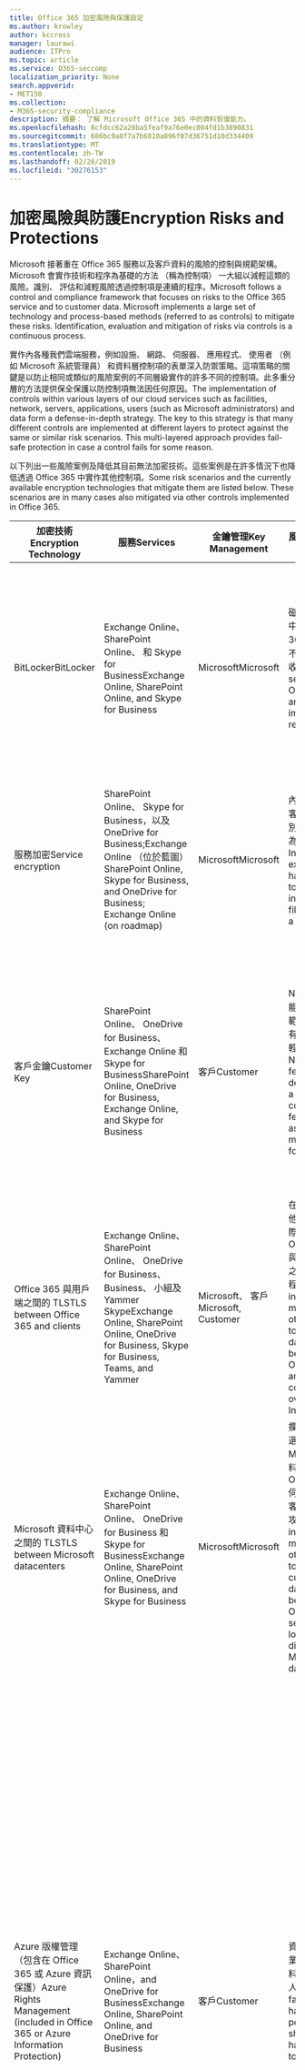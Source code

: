 ```yaml
---
title: Office 365 加密風險與保護設定
ms.author: krowley
author: kccross
manager: laurawi
audience: ITPro
ms.topic: article
ms.service: O365-seccomp
localization_priority: None
search.appverid:
- MET150
ms.collection:
- M365-security-compliance
description: 摘要： 了解 Microsoft Office 365 中的資料恢復能力。
ms.openlocfilehash: 8cfdcc62a28ba5feaf9a76e0ec004fd1b3890831
ms.sourcegitcommit: 686bc9a8f7a7b6810a096f07d36751d10d334409
ms.translationtype: MT
ms.contentlocale: zh-TW
ms.lasthandoff: 02/26/2019
ms.locfileid: "30276153"
---
```

# <a name="encryption-risks-and-protections"></a><span data-ttu-id="451ee-103">加密風險與防護</span><span class="sxs-lookup"><span data-stu-id="451ee-103">Encryption Risks and Protections</span></span>

<span data-ttu-id="451ee-p101">Microsoft 接著重在 Office 365 服務以及客戶資料的風險的控制與規範架構。Microsoft 會實作技術和程序為基礎的方法 （稱為控制項） 一大組以減輕這類的風險。識別、 評估和減輕風險透過控制項是連續的程序。</span><span class="sxs-lookup"><span data-stu-id="451ee-p101">Microsoft follows a control and compliance framework that focuses on risks to the Office 365 service and to customer data. Microsoft implements a large set of technology and process-based methods (referred to as controls) to mitigate these risks. Identification, evaluation and mitigation of risks via controls is a continuous process.</span></span> 

<span data-ttu-id="451ee-p102">實作內各種我們雲端服務，例如設施、 網路、 伺服器、 應用程式、 使用者 （例如 Microsoft 系統管理員） 和資料層控制項的表單深入防禦策略。這項策略的關鍵是以防止相同或類似的風險案例的不同層級實作的許多不同的控制項。此多重分層的方法提供保全保護以防控制項無法因任何原因。</span><span class="sxs-lookup"><span data-stu-id="451ee-p102">The implementation of controls within various layers of our cloud services such as facilities, network, servers, applications, users (such as Microsoft administrators) and data form a defense-in-depth strategy. The key to this strategy is that many different controls are implemented at different layers to protect against the same or similar risk scenarios. This multi-layered approach provides fail-safe protection in case a control fails for some reason.</span></span>

<span data-ttu-id="451ee-p103">以下列出一些風險案例及降低其目前無法加密技術。這些案例是在許多情況下也降低透過 Office 365 中實作其他控制項。</span><span class="sxs-lookup"><span data-stu-id="451ee-p103">Some risk scenarios and the currently available encryption technologies that mitigate them are listed below. These scenarios are in many cases also mitigated via other controls implemented in Office 365.</span></span>

| <span data-ttu-id="451ee-112">加密技術</span><span class="sxs-lookup"><span data-stu-id="451ee-112">Encryption Technology</span></span> | <span data-ttu-id="451ee-113">服務</span><span class="sxs-lookup"><span data-stu-id="451ee-113">Services</span></span> | <span data-ttu-id="451ee-114">金鑰管理</span><span class="sxs-lookup"><span data-stu-id="451ee-114">Key Management</span></span> | <span data-ttu-id="451ee-115">風險案例</span><span class="sxs-lookup"><span data-stu-id="451ee-115">Risk Scenario</span></span> | <span data-ttu-id="451ee-116">值</span><span class="sxs-lookup"><span data-stu-id="451ee-116">Value</span></span> |
|----------------------------------------------------------------------------------|--------------------------------------------------------------------------------------------------|---------------------|------------------------------------------------------------------------------------------------------------------------------------------|---------------------------------------------------------------------------------------------------------------------------------------------------------------------------------------------------------------------------------------------------------------------------------------------------------------------------------------------------------------------------------------------------------------------------------|
| <span data-ttu-id="451ee-117">BitLocker</span><span class="sxs-lookup"><span data-stu-id="451ee-117">BitLocker</span></span> | <span data-ttu-id="451ee-118">Exchange Online、 SharePoint Online、 和 Skype for Business</span><span class="sxs-lookup"><span data-stu-id="451ee-118">Exchange Online, SharePoint Online, and Skype for Business</span></span> | <span data-ttu-id="451ee-119">Microsoft</span><span class="sxs-lookup"><span data-stu-id="451ee-119">Microsoft</span></span> | <span data-ttu-id="451ee-120">磁碟或伺服器中的 Office 365 竊取或不正確地回收。</span><span class="sxs-lookup"><span data-stu-id="451ee-120">Disks or servers in Office 365 are stolen or improperly recycled.</span></span> | <span data-ttu-id="451ee-121">BitLocker 提供以防止因為竊或不正確地回收硬體 （伺服器/磁碟） 的資料遺失的保全方法。</span><span class="sxs-lookup"><span data-stu-id="451ee-121">BitLocker provides a fail-safe approach to protect against loss of data due to stolen or improperly recycled hardware (server/disk).</span></span> |
| <span data-ttu-id="451ee-122">服務加密</span><span class="sxs-lookup"><span data-stu-id="451ee-122">Service encryption</span></span> | <span data-ttu-id="451ee-123">SharePoint Online、 Skype for Business，以及 OneDrive for Business;Exchange Online （位於藍圖）</span><span class="sxs-lookup"><span data-stu-id="451ee-123">SharePoint Online, Skype for Business, and OneDrive for Business; Exchange Online (on roadmap)</span></span> | <span data-ttu-id="451ee-124">Microsoft</span><span class="sxs-lookup"><span data-stu-id="451ee-124">Microsoft</span></span> | <span data-ttu-id="451ee-125">內部或外部駭客嘗試存取個別檔案/資料為 blob。</span><span class="sxs-lookup"><span data-stu-id="451ee-125">Internal or external hacker tries to access individual files/data as a blob.</span></span> | <span data-ttu-id="451ee-p104">將加密的資料無法解密沒有存取權。協助減輕駭客存取資料的風險。</span><span class="sxs-lookup"><span data-stu-id="451ee-p104">The encrypted data cannot be decrypted without access to keys. Helps to mitigate risk of a hacker accessing data.</span></span> |
| <span data-ttu-id="451ee-128">客戶金鑰</span><span class="sxs-lookup"><span data-stu-id="451ee-128">Customer Key</span></span> | <span data-ttu-id="451ee-129">SharePoint Online、 OneDrive for Business、 Exchange Online 和 Skype for Business</span><span class="sxs-lookup"><span data-stu-id="451ee-129">SharePoint Online, OneDrive for Business, Exchange Online, and Skype for Business</span></span> | <span data-ttu-id="451ee-130">客戶</span><span class="sxs-lookup"><span data-stu-id="451ee-130">Customer</span></span> | <span data-ttu-id="451ee-131">N/A （這項功能的設計為規範功能 ； 沒有任何風險減輕方式）。</span><span class="sxs-lookup"><span data-stu-id="451ee-131">N/A (This feature is designed as a compliance feature; not as a mitigation for any risk.)</span></span> | <span data-ttu-id="451ee-132">可協助客戶符合內部法規和規範義務並維持與 Office 365 服務和撤銷 Microsoft 的資料的存取權的能力</span><span class="sxs-lookup"><span data-stu-id="451ee-132">Helps customers meet internal regulation and compliance obligations, and the ability to leave the Office 365 service and revoke Microsoft’s access to data</span></span> |
| <span data-ttu-id="451ee-133">Office 365 與用戶端之間的 TLS</span><span class="sxs-lookup"><span data-stu-id="451ee-133">TLS between Office 365 and clients</span></span> | <span data-ttu-id="451ee-134">Exchange Online、 SharePoint Online、 OneDrive for Business、 Business、 小組及 Yammer Skype</span><span class="sxs-lookup"><span data-stu-id="451ee-134">Exchange Online, SharePoint Online, OneDrive for Business, Skype for Business, Teams, and Yammer</span></span> | <span data-ttu-id="451ee-135">Microsoft、 客戶</span><span class="sxs-lookup"><span data-stu-id="451ee-135">Microsoft, Customer</span></span> | <span data-ttu-id="451ee-136">在中間人或其他攻擊點選網際網路上的 Office 365 與用戶端電腦之間的資料流程。</span><span class="sxs-lookup"><span data-stu-id="451ee-136">Man-in-the-middle or other attack to tap the data flow between Office 365 and client computers over Internet.</span></span> | <span data-ttu-id="451ee-137">這項實作提供值給 Microsoft 和客戶並為其流向為 Office 365 與用戶端之間可確保資料完整性。</span><span class="sxs-lookup"><span data-stu-id="451ee-137">This implementation provides value to both Microsoft and customers and assures data integrity as it flows between Office 365 and the client.</span></span> |
| <span data-ttu-id="451ee-138">Microsoft 資料中心之間的 TLS</span><span class="sxs-lookup"><span data-stu-id="451ee-138">TLS between Microsoft datacenters</span></span> | <span data-ttu-id="451ee-139">Exchange Online、 SharePoint Online、 OneDrive for Business 和 Skype for Business</span><span class="sxs-lookup"><span data-stu-id="451ee-139">Exchange Online, SharePoint Online, OneDrive for Business, and Skype for Business</span></span> | <span data-ttu-id="451ee-140">Microsoft</span><span class="sxs-lookup"><span data-stu-id="451ee-140">Microsoft</span></span> | <span data-ttu-id="451ee-141">攔截或其他點選位於不同的 Microsoft 資料中心的 Office 365 伺服器之間的客戶資料流的攻擊。</span><span class="sxs-lookup"><span data-stu-id="451ee-141">Man-in-the-middle or other attack to tap the customer data flow between Office 365 servers located in different Microsoft datacenters.</span></span> | <span data-ttu-id="451ee-142">這項實作是另一種方法來保護資料針對 Microsoft 資料中心間的攻擊。</span><span class="sxs-lookup"><span data-stu-id="451ee-142">This implementation is another method to protect data against attacks between Microsoft datacenters.</span></span> |
| <span data-ttu-id="451ee-143">Azure 版權管理 （包含在 Office 365 或 Azure 資訊保護）</span><span class="sxs-lookup"><span data-stu-id="451ee-143">Azure Rights Management (included in Office 365 or Azure Information Protection)</span></span> | <span data-ttu-id="451ee-144">Exchange Online、 SharePoint Online，and OneDrive for Business</span><span class="sxs-lookup"><span data-stu-id="451ee-144">Exchange Online, SharePoint Online, and OneDrive for Business</span></span> | <span data-ttu-id="451ee-145">客戶</span><span class="sxs-lookup"><span data-stu-id="451ee-145">Customer</span></span> | <span data-ttu-id="451ee-146">資料可分為作業的不應有資料的存取權的人員。</span><span class="sxs-lookup"><span data-stu-id="451ee-146">Data falls into the hands of a person who should not have access to the data.</span></span> | <span data-ttu-id="451ee-p105">Azure 的資訊保護使用 Azure RMS 以提供值給客戶使用的加密、 identity 及授權的原則說明安全的檔案和電子郵件跨多個裝置。Azure RMS 提供值給其中所有電子郵件來自 Office 365 中符合特定準則 （亦即給特定地址的所有電子郵件） 可以自動加密之前所要取得傳送到另一個收件者的客戶。</span><span class="sxs-lookup"><span data-stu-id="451ee-p105">Azure Information Protection uses Azure RMS which provides value to customers by using encryption, identity, and authorization policies to help secure files and email across multiple devices. Azure RMS provides value to customers where all emails originating from Office 365 that match certain criteria (i.e., all emails to a certain address) can be automatically encrypted before they get sent to another recipient.</span></span> |
| <span data-ttu-id="451ee-149">S/MIME</span><span class="sxs-lookup"><span data-stu-id="451ee-149">S/MIME</span></span> | <span data-ttu-id="451ee-150">Exchange Online</span><span class="sxs-lookup"><span data-stu-id="451ee-150">Exchange Online</span></span> | <span data-ttu-id="451ee-151">客戶</span><span class="sxs-lookup"><span data-stu-id="451ee-151">Customer</span></span> | <span data-ttu-id="451ee-152">電子郵件可分為作業的未預定的收件者的人員。</span><span class="sxs-lookup"><span data-stu-id="451ee-152">Email falls into the hands of a person who is not the intended recipient.</span></span> | <span data-ttu-id="451ee-153">S/MIME 以確保使用 S/MIME 加密的電子郵件僅解密直接收件者的電子郵件，客戶提供值。</span><span class="sxs-lookup"><span data-stu-id="451ee-153">S/MIME provides value to customers by assuring that email encrypted with S/MIME can only be decrypted by the direct recipient of the email.</span></span> |
| <span data-ttu-id="451ee-154">Office 365 郵件加密</span><span class="sxs-lookup"><span data-stu-id="451ee-154">Office 365 Message Encryption</span></span> | <span data-ttu-id="451ee-155">Exchange Online、 SharePoint Online</span><span class="sxs-lookup"><span data-stu-id="451ee-155">Exchange Online, SharePoint Online</span></span> | <span data-ttu-id="451ee-156">客戶</span><span class="sxs-lookup"><span data-stu-id="451ee-156">Customer</span></span> | <span data-ttu-id="451ee-157">電子郵件，包括受保護的附件都屬於作業的人內或外部 Office 365 不是預定的收件者的電子郵件。</span><span class="sxs-lookup"><span data-stu-id="451ee-157">Email, including protected attachments, falls in hands of a person either within or outside Office 365 who is not the intended recipient of the email.</span></span> | <span data-ttu-id="451ee-158">OME 提供值給客戶其中所有電子郵件來自 Office 365 中符合特定準則 （亦即給特定地址的所有電子郵件） 會自動加密之前所要取得傳送至另一個內部或外部收件者。</span><span class="sxs-lookup"><span data-stu-id="451ee-158">OME provides value to customers where all emails originating from Office 365 that match certain criteria (i.e., all emails to a certain address) are automatically encrypted before they get sent to another internal or an external recipient.</span></span> |
| <span data-ttu-id="451ee-159">與協力廠商組織的 SMTP TLS</span><span class="sxs-lookup"><span data-stu-id="451ee-159">SMTP TLS with partner organization</span></span> | <span data-ttu-id="451ee-160">Exchange Online</span><span class="sxs-lookup"><span data-stu-id="451ee-160">Exchange Online</span></span> | <span data-ttu-id="451ee-161">客戶</span><span class="sxs-lookup"><span data-stu-id="451ee-161">Customer</span></span> | <span data-ttu-id="451ee-162">電子郵件是透過從 Office 365 租用戶至另一個合作夥伴組織的傳送過程中的中間人或其他攻擊的攔截。</span><span class="sxs-lookup"><span data-stu-id="451ee-162">Email is intercepted via a man-in-the-middle or other attack while in transit from an Office 365 tenant to another partner organization.</span></span> | <span data-ttu-id="451ee-163">此案例會提供值給客戶如此他們可以傳送/接收其 Office 365 租用戶和加密的 SMTP 通道內的其合作夥伴電子郵件組織之間的所有電子郵件。</span><span class="sxs-lookup"><span data-stu-id="451ee-163">This scenario provides value to the customer such that they can send/receive all emails between their Office 365 tenant and their partner’s email organization inside an encrypted SMTP channel.</span></span> |

## <a name="encryption-technologies-available-in-office-365-multi-tenant-environments"></a><span data-ttu-id="451ee-164">Office 365 的多重租賃環境中可用的加密技術</span><span class="sxs-lookup"><span data-stu-id="451ee-164">Encryption technologies available in Office 365 multi-tenant environments</span></span>

| <span data-ttu-id="451ee-165">加密技術</span><span class="sxs-lookup"><span data-stu-id="451ee-165">Encryption Technology</span></span> | <span data-ttu-id="451ee-166">由實作</span><span class="sxs-lookup"><span data-stu-id="451ee-166">Implemented by</span></span> | <span data-ttu-id="451ee-167">金鑰交換演算法和強度</span><span class="sxs-lookup"><span data-stu-id="451ee-167">Key Exchange Algorithm and Strength</span></span> | <span data-ttu-id="451ee-168">金鑰管理 \*</span><span class="sxs-lookup"><span data-stu-id="451ee-168">Key Management\*</span></span> | <span data-ttu-id="451ee-169">FIPS 140-2 驗證</span><span class="sxs-lookup"><span data-stu-id="451ee-169">FIPS 140-2 Validated</span></span> |
|----------------------------------------------------------------------------------|-------------------------|------------------------------------------------------------------------------------------------------------------------------------------------------------------------------------|--------------------------------------------------------------------------------------------------------------------------------------------------------------------------------------------------------------------------------------------------------------------------------------------------------------------------------------------------------------------------------------------------------------------------------------------------------------------------------------------------------------------------------------------------------------------------------------------------------------------------------------------------------------------------------------------------------------------------------------------------------------------------------------------------------------------------------------------------------------------------------------------------------------|-----------------------------------------------------------------------|
| <span data-ttu-id="451ee-170">BitLocker</span><span class="sxs-lookup"><span data-stu-id="451ee-170">BitLocker</span></span> | <span data-ttu-id="451ee-171">Exchange Online</span><span class="sxs-lookup"><span data-stu-id="451ee-171">Exchange Online</span></span> | <span data-ttu-id="451ee-172">AES 128 位元 +</span><span class="sxs-lookup"><span data-stu-id="451ee-172">AES 128-bit+</span></span> | <span data-ttu-id="451ee-p106">AES 外部索引鍵儲存在密碼安全和 Exchange 伺服器的登錄中。秘密安全是需要高層級的權限提高及核准存取的安全存放庫。Access 可以要求並核准只能透過使用呼叫 Lockbox 內部工具。AES 外部索引鍵是也儲存在信任的平台模組中的伺服器。48 位數數字密碼會儲存在 Active Directory，並且受到 Lockbox。</span><span class="sxs-lookup"><span data-stu-id="451ee-p106">AES external key is stored in a Secret Safe and in the registry of the Exchange server. The Secret Safe is a secured repository that requires high-level elevation and approvals to access. Access can be requested and approved only by using an internal tool called Lockbox. The AES external key is also stored in the Trusted Platform Module in the server. A 48-digit numerical password is stored in Active Directory and protected by Lockbox.</span></span> | <span data-ttu-id="451ee-178">是，使用之伺服器 AES 256 位元 \* \*</span><span class="sxs-lookup"><span data-stu-id="451ee-178">Yes, for servers that use AES 256-bit\*\*</span></span> |
|  | <span data-ttu-id="451ee-179">SharePoint Online</span><span class="sxs-lookup"><span data-stu-id="451ee-179">SharePoint Online</span></span> | <span data-ttu-id="451ee-180">AES 256 位元</span><span class="sxs-lookup"><span data-stu-id="451ee-180">AES 256-bit</span></span> | <span data-ttu-id="451ee-p107">AES 外部索引鍵儲存在密碼安全。秘密安全是需要高層級的權限提高及核准存取的安全存放庫。Access 可以要求並核准只能透過使用呼叫 Lockbox 內部工具。AES 外部索引鍵是也儲存在信任的平台模組中的伺服器。48 位數數字密碼會儲存在 Active Directory，並且受到 Lockbox。</span><span class="sxs-lookup"><span data-stu-id="451ee-p107">AES external key is stored in a Secret Safe. The Secret Safe is a secured repository that requires high-level elevation and approvals to access. Access can be requested and approved only by using an internal tool called Lockbox. The AES external key is also stored in the Trusted Platform Module in the server. A 48-digit numerical password is stored in Active Directory and protected by Lockbox.</span></span> | <span data-ttu-id="451ee-186">是</span><span class="sxs-lookup"><span data-stu-id="451ee-186">Yes</span></span> |
|  | <span data-ttu-id="451ee-187">商務用 Skype</span><span class="sxs-lookup"><span data-stu-id="451ee-187">Skype for Business</span></span> | <span data-ttu-id="451ee-188">AES 256 位元</span><span class="sxs-lookup"><span data-stu-id="451ee-188">AES 256-bit</span></span> | <span data-ttu-id="451ee-p108">AES 外部索引鍵儲存在密碼安全。秘密安全是需要高層級的權限提高及核准存取的安全存放庫。Access 可以要求並核准只能透過使用呼叫 Lockbox 內部工具。AES 外部索引鍵是也儲存在信任的平台模組中的伺服器。48 位數數字密碼會儲存在 Active Directory，並且受到 Lockbox。</span><span class="sxs-lookup"><span data-stu-id="451ee-p108">AES external key is stored in a Secret Safe. The Secret Safe is a secured repository that requires high-level elevation and approvals to access. Access can be requested and approved only by using an internal tool called Lockbox. The AES external key is also stored in the Trusted Platform Module in the server. A 48-digit numerical password is stored in Active Directory and protected by Lockbox.</span></span> | <span data-ttu-id="451ee-194">是</span><span class="sxs-lookup"><span data-stu-id="451ee-194">Yes</span></span> |
| <span data-ttu-id="451ee-195">服務加密</span><span class="sxs-lookup"><span data-stu-id="451ee-195">Service Encryption</span></span> | <span data-ttu-id="451ee-196">SharePoint Online</span><span class="sxs-lookup"><span data-stu-id="451ee-196">SharePoint Online</span></span> | <span data-ttu-id="451ee-197">AES 256 位元</span><span class="sxs-lookup"><span data-stu-id="451ee-197">AES 256-bit</span></span> | <span data-ttu-id="451ee-p109">用來加密 blob 的機碼儲存在 SharePoint Online 內容資料庫。SharePoint Online 內容資料庫會受到資料庫的存取控制及靜態加密。使用 TDE Azure SQL 資料庫中執行加密。在 SharePoint Online、 不在租用戶層級的服務層級都是這些機密資料。（有時稱為主索引鍵） 這些機密資料儲存在稱為 「 機碼儲存在個別安全儲存機制。TDE 提供在作用中的資料庫和資料庫備份和交易記錄檔的其餘部分的安全性。當客戶提供選擇性的機碼時，客戶機碼儲存在 Azure 機碼存放庫，並服務使用按鍵來加密租用戶金鑰，這用來加密網站金鑰，然後用來加密檔案層級索引鍵。基本上時客戶提供金鑰, 已導入新的金鑰階層。</span><span class="sxs-lookup"><span data-stu-id="451ee-p109">The keys used to encrypt the blobs are stored in the SharePoint Online Content Database. The SharePoint Online Content Databases is protected by database access controls and encryption at rest. Encryption is performed using TDE in Azure SQL Database. These secrets are at the service level for SharePoint Online, not at the tenant level. These secrets (sometimes referred to as the master keys) are stored in a separate secure repository called the Key Store. TDE provides security at rest for both the active database and the database backups and transaction logs. When customers provide the optional key, the customer key is stored in Azure Key Vault, and the service uses the key to encrypt a tenant key, which is used to encrypt a site key, which is then used to encrypt the file level keys. Essentially, a new key hierarchy is introduced when the customer provides a key.</span></span> | <span data-ttu-id="451ee-206">是</span><span class="sxs-lookup"><span data-stu-id="451ee-206">Yes</span></span> |
|  | <span data-ttu-id="451ee-207">商務用 Skype</span><span class="sxs-lookup"><span data-stu-id="451ee-207">Skype for Business</span></span> | <span data-ttu-id="451ee-208">AES 256 位元</span><span class="sxs-lookup"><span data-stu-id="451ee-208">AES 256-bit</span></span> | <span data-ttu-id="451ee-p110">使用不同的隨機產生的 256 位元金鑰加密資料的每一個小細節。加密金鑰已儲存在相對應的中繼資料 XML 檔的也要加密以每個會議的主要金鑰。一次每次會議也會隨機產生主要金鑰。</span><span class="sxs-lookup"><span data-stu-id="451ee-p110">Each piece of data is encrypted using a different randomly generated 256-bit key. The encryption key is stored in a corresponding metadata XML file which is also encrypted by a per-conference master key. The master key is also randomly generated once per conference.</span></span> | <span data-ttu-id="451ee-212">是</span><span class="sxs-lookup"><span data-stu-id="451ee-212">Yes</span></span> |
|  | <span data-ttu-id="451ee-213">Exchange Online</span><span class="sxs-lookup"><span data-stu-id="451ee-213">Exchange Online</span></span> | <span data-ttu-id="451ee-214">AES 256 位元</span><span class="sxs-lookup"><span data-stu-id="451ee-214">AES 256-bit</span></span> | <span data-ttu-id="451ee-215">使用資料加密原則使用控制由 Microsoft （位於藍圖） 或客戶 （當客戶機碼是） 的加密金鑰加密每個信箱。</span><span class="sxs-lookup"><span data-stu-id="451ee-215">Each mailbox is encrypted using a data encryption policy that uses encryption keys controlled by Microsoft (on roadmap) or by the customer (when Customer Key is used).</span></span> | <span data-ttu-id="451ee-216">是</span><span class="sxs-lookup"><span data-stu-id="451ee-216">Yes</span></span> |
| <span data-ttu-id="451ee-217">Office 365 與用戶端/協力廠商之間的 TLS</span><span class="sxs-lookup"><span data-stu-id="451ee-217">TLS between Office 365 and clients/partners</span></span> | <span data-ttu-id="451ee-218">Exchange Online</span><span class="sxs-lookup"><span data-stu-id="451ee-218">Exchange Online</span></span> | [<span data-ttu-id="451ee-219">支援多個編碼器套件的隨機 TLS</span><span class="sxs-lookup"><span data-stu-id="451ee-219">Opportunistic TLS supporting multiple cipher suites</span></span>](https://technet.microsoft.com/en-us/library/mt163898.aspx) | <span data-ttu-id="451ee-220">Exchange Online (outlook.office.com) 的 TLS 憑證是由巴爾的摩 CyberTrust 根發出 2048年位元 SHA256RSA 憑證。</span><span class="sxs-lookup"><span data-stu-id="451ee-220">The TLS certificate for Exchange Online (outlook.office.com) is a 2048-bit SHA256RSA certificate issued by Baltimore CyberTrust Root.</span></span> <br> <br> <span data-ttu-id="451ee-221">Exchange Online 的 TLS 根憑證是由巴爾的摩 CyberTrust 根發出 2048年位元 SHA1RSA 憑證。</span><span class="sxs-lookup"><span data-stu-id="451ee-221">The TLS root certificate for Exchange Online is a 2048-bit SHA1RSA certificate issued by Baltimore CyberTrust Root.</span></span> | <span data-ttu-id="451ee-222">[是]、 具有 256 位元加密強度的 TLS 1.2 時</span><span class="sxs-lookup"><span data-stu-id="451ee-222">Yes, when TLS 1.2 with 256-bit cipher strength is used</span></span> |
|  | <span data-ttu-id="451ee-223">SharePoint Online</span><span class="sxs-lookup"><span data-stu-id="451ee-223">SharePoint Online</span></span> | <span data-ttu-id="451ee-224">使用 AES 256 TLS 1.2 版</span><span class="sxs-lookup"><span data-stu-id="451ee-224">TLS 1.2 with AES 256</span></span> <br> <br> <span data-ttu-id="451ee-225">[商務用 OneDrive 和 SharePoint Online 中的資料加密](https://technet.microsoft.com/en-us/library/dn905447.aspx) (英文)</span><span class="sxs-lookup"><span data-stu-id="451ee-225">[Data Encryption in OneDrive for Business and SharePoint Online](https://technet.microsoft.com/en-us/library/dn905447.aspx)</span></span> | <span data-ttu-id="451ee-226">SharePoint Online 的 TLS 憑證 (\*。 sharepoint.com) 是由巴爾的摩 CyberTrust 根發出 2048年位元 SHA256RSA 憑證。</span><span class="sxs-lookup"><span data-stu-id="451ee-226">The TLS certificate for SharePoint Online (\*.sharepoint.com) is a 2048-bit SHA256RSA certificate issued by Baltimore CyberTrust Root.</span></span> <br> <br> <span data-ttu-id="451ee-227">SharePoint Online 的 TLS 根憑證是由巴爾的摩 CyberTrust 根發出 2048年位元 SHA1RSA 憑證。</span><span class="sxs-lookup"><span data-stu-id="451ee-227">The TLS root certificate for SharePoint Online is a 2048-bit SHA1RSA certificate issued by Baltimore CyberTrust Root.</span></span> | <span data-ttu-id="451ee-228">是</span><span class="sxs-lookup"><span data-stu-id="451ee-228">Yes</span></span> |
|  | <span data-ttu-id="451ee-229">商務用 Skype</span><span class="sxs-lookup"><span data-stu-id="451ee-229">Skype for Business</span></span> | [<span data-ttu-id="451ee-230">TLS 進行 SIP 通訊和 PSOM 資料共用工作階段</span><span class="sxs-lookup"><span data-stu-id="451ee-230">TLS for SIP communications and PSOM data sharing sessions</span></span>](https://support.office.com/article/Set-up-your-network-for-Skype-for-Business-Online-d21f89b0-3afc-432e-b735-036b2432fdbf) | <span data-ttu-id="451ee-231">Skype for Business 的 TLS 憑證 (\*。 建立與 lync.com) 是由巴爾的摩 CyberTrust 根發出 2048年位元 SHA256RSA 憑證。</span><span class="sxs-lookup"><span data-stu-id="451ee-231">The TLS certificate for Skype for Business (\*.lync.com) is a 2048-bit SHA256RSA certificate issued by Baltimore CyberTrust Root.</span></span> <br> <br> <span data-ttu-id="451ee-232">Skype for Business 的 TLS 根憑證是由巴爾的摩 CyberTrust 根發出 2048年位元 SHA256RSA 憑證。</span><span class="sxs-lookup"><span data-stu-id="451ee-232">The TLS root certificate for Skype for Business is a 2048-bit SHA256RSA certificate issued by Baltimore CyberTrust Root.</span></span> | <span data-ttu-id="451ee-233">是</span><span class="sxs-lookup"><span data-stu-id="451ee-233">Yes</span></span> |
|  | <span data-ttu-id="451ee-234">Microsoft Teams</span><span class="sxs-lookup"><span data-stu-id="451ee-234">Microsoft Teams</span></span> | <span data-ttu-id="451ee-235">使用 AES 256 TLS 1.2 版</span><span class="sxs-lookup"><span data-stu-id="451ee-235">TLS 1.2 with AES 256</span></span> <br> <br> [<span data-ttu-id="451ee-236">常見問題集相關的 Microsoft 小組 – 系統說明</span><span class="sxs-lookup"><span data-stu-id="451ee-236">Frequently asked questions about Microsoft Teams – Admin Help</span></span>](https://docs.microsoft.com/MicrosoftTeams/teams-overview) | <span data-ttu-id="451ee-237">（teams.microsoft.com、 edge.skype.com） 的 Microsoft 小組的 TLS 憑證是由巴爾的摩 CyberTrust 根發出 2048年位元 SHA256RSA 憑證。</span><span class="sxs-lookup"><span data-stu-id="451ee-237">The TLS certificate for Microsoft Teams (teams.microsoft.com, edge.skype.com) is a 2048-bit SHA256RSA certificate issued by Baltimore CyberTrust Root.</span></span> <br> <br> <span data-ttu-id="451ee-238">Microsoft 小組的 TLS 根憑證是由巴爾的摩 CyberTrust 根發出 2048年位元 SHA256RSA 憑證。</span><span class="sxs-lookup"><span data-stu-id="451ee-238">The TLS root certificate for Microsoft Teams is a 2048-bit SHA256RSA certificate issued by Baltimore CyberTrust Root.</span></span> | <span data-ttu-id="451ee-239">是</span><span class="sxs-lookup"><span data-stu-id="451ee-239">Yes</span></span> |
| <span data-ttu-id="451ee-240">Microsoft 資料中心之間的 TLS</span><span class="sxs-lookup"><span data-stu-id="451ee-240">TLS between Microsoft datacenters</span></span> | <span data-ttu-id="451ee-241">所有的 Office 365 服務</span><span class="sxs-lookup"><span data-stu-id="451ee-241">All Office 365 services</span></span> | <span data-ttu-id="451ee-242">使用 AES 256 TLS 1.2 版</span><span class="sxs-lookup"><span data-stu-id="451ee-242">TLS 1.2 with AES 256</span></span> <br> <br> <span data-ttu-id="451ee-243">安全即時傳輸通訊協定 (SRTP)</span><span class="sxs-lookup"><span data-stu-id="451ee-243">Secure Real-time Transport Protocol (SRTP)</span></span> | <span data-ttu-id="451ee-244">Microsoft 會使用內部受管理及部署的憑證授權單位的 Microsoft 資料中心間的伺服器對伺服器通訊。</span><span class="sxs-lookup"><span data-stu-id="451ee-244">Microsoft uses an internally managed and deployed certification authority for server-to-server communications between Microsoft datacenters.</span></span> | <span data-ttu-id="451ee-245">是</span><span class="sxs-lookup"><span data-stu-id="451ee-245">Yes</span></span> |
| <span data-ttu-id="451ee-246">Azure 版權管理 （包含在 Office 365 或 Azure 資訊保護）</span><span class="sxs-lookup"><span data-stu-id="451ee-246">Azure Rights Management (included in Office 365 or Azure Information Protection)</span></span> | <span data-ttu-id="451ee-247">Exchange Online</span><span class="sxs-lookup"><span data-stu-id="451ee-247">Exchange Online</span></span> | <span data-ttu-id="451ee-p111">支援[密碼編譯模式 2](https://docs.microsoft.com/previous-versions/windows/it-pro/windows-server-2008-R2-and-2008/hh867439(v=ws.10))、 更新及增強 RMS 密碼編譯實作。它支援 RSA 2048 簽章和加密，並且 SHA-1 256 中簽章的雜湊。</span><span class="sxs-lookup"><span data-stu-id="451ee-p111">Supports [Cryptographic Mode 2](https://docs.microsoft.com/previous-versions/windows/it-pro/windows-server-2008-R2-and-2008/hh867439(v=ws.10)), an updated and enhanced RMS cryptographic implementation. It supports RSA 2048 for signature and encryption, and SHA-256 for hash in the signature.</span></span> | <span data-ttu-id="451ee-250">[受管理的 microsoft](https://docs.microsoft.com/azure/information-protection/plan-implement-tenant-key)。</span><span class="sxs-lookup"><span data-stu-id="451ee-250">[Managed by Microsoft](https://docs.microsoft.com/azure/information-protection/plan-implement-tenant-key).</span></span> | <span data-ttu-id="451ee-251">是</span><span class="sxs-lookup"><span data-stu-id="451ee-251">Yes</span></span> |
|  | <span data-ttu-id="451ee-252">SharePoint Online</span><span class="sxs-lookup"><span data-stu-id="451ee-252">SharePoint Online</span></span> | <span data-ttu-id="451ee-p112">支援[密碼編譯模式 2](https://docs.microsoft.com/previous-versions/windows/it-pro/windows-server-2008-R2-and-2008/hh867439(v=ws.10))、 更新及增強 RMS 密碼編譯實作。它支援 RSA 2048 的簽章和加密，以及 SHA-1 256 個簽章。</span><span class="sxs-lookup"><span data-stu-id="451ee-p112">Supports [Cryptographic Mode 2](https://docs.microsoft.com/previous-versions/windows/it-pro/windows-server-2008-R2-and-2008/hh867439(v=ws.10)), an updated and enhanced RMS cryptographic implementation. It supports RSA 2048 for signature and encryption, and SHA-256 for signature.</span></span> | <span data-ttu-id="451ee-255">[受管理的 microsoft](https://docs.microsoft.com/azure/information-protection/plan-implement-tenant-key)，這是預設的設定 ；或</span><span class="sxs-lookup"><span data-stu-id="451ee-255">[Managed by Microsoft](https://docs.microsoft.com/azure/information-protection/plan-implement-tenant-key), which is the default setting; or</span></span> <br> <br> <span data-ttu-id="451ee-p113">這是 Microsoft managed 金鑰另一種替代客戶管理。具有受 IT 管理 Azure 訂閱的組織可以使用 BYOK 並記錄在沒有額外收費及其使用方式。如需詳細資訊，請參閱 ＜[將您自己的金鑰的實作](https://docs.microsoft.com/azure/information-protection/plan-implement-tenant-key)。在此組態中，Thales Hsm 來保護您的機碼。如需詳細資訊，請參閱[Thales Hsm 和 Azure RMS](http://www.thales-esecurity.com/msrms/cloud)。</span><span class="sxs-lookup"><span data-stu-id="451ee-p113">Customer-managed, which is an alternative to Microsoft-managed keys. Organization that have an IT-managed Azure subscription can use BYOK and log its usage at no extra charge. For more information, see [Implementing bring your own key](https://docs.microsoft.com/azure/information-protection/plan-implement-tenant-key). In this configuration, Thales HSMs are used to protect your keys. For more information, see [Thales HSMs and Azure RMS](http://www.thales-esecurity.com/msrms/cloud).</span></span> | <span data-ttu-id="451ee-261">是</span><span class="sxs-lookup"><span data-stu-id="451ee-261">Yes</span></span> |
| <span data-ttu-id="451ee-262">S/MIME</span><span class="sxs-lookup"><span data-stu-id="451ee-262">S/MIME</span></span> | <span data-ttu-id="451ee-263">Exchange Online</span><span class="sxs-lookup"><span data-stu-id="451ee-263">Exchange Online</span></span> | <span data-ttu-id="451ee-264">密碼編譯訊息語法標準 1.5 (PKCS #7)</span><span class="sxs-lookup"><span data-stu-id="451ee-264">Cryptographic Message Syntax Standard 1.5 (PKCS #7)</span></span> | <span data-ttu-id="451ee-p114">客戶管理公開金鑰基礎結構部署而定。金鑰管理由客戶、 執行和 Microsoft 永遠不會有權存取私密金鑰用於簽署及解密。</span><span class="sxs-lookup"><span data-stu-id="451ee-p114">Depends on the customer-managed public key infrastructure deployed. Key management is performed by the customer, and Microsoft never has access to the private keys used for signing and decryption.</span></span> | <span data-ttu-id="451ee-267">是，設定來加密 3DES 或 AES256 的外寄郵件時</span><span class="sxs-lookup"><span data-stu-id="451ee-267">Yes, when configured to encrypt outgoing messages with 3DES or AES256</span></span> |
| <span data-ttu-id="451ee-268">Office 365 郵件加密</span><span class="sxs-lookup"><span data-stu-id="451ee-268">Office 365 Message Encryption</span></span> | <span data-ttu-id="451ee-269">Exchange Online</span><span class="sxs-lookup"><span data-stu-id="451ee-269">Exchange Online</span></span> | <span data-ttu-id="451ee-270">Azure RMS ([密碼編譯模式 2](https://technet.microsoft.com/en-us/library/dn569290.aspx) -簽章和加密的 RSA 2048 和 SHA-1 256 個簽章) 相同</span><span class="sxs-lookup"><span data-stu-id="451ee-270">Same as Azure RMS ([Cryptographic Mode 2](https://technet.microsoft.com/en-us/library/dn569290.aspx) - RSA 2048 for signature and encryption, and SHA-256 for signature)</span></span> | <span data-ttu-id="451ee-p115">使用 Azure 資訊保護做為其加密基礎結構。使用的加密方法取決於您用來取得用來加密和解密的郵件的 RMS 金鑰。</span><span class="sxs-lookup"><span data-stu-id="451ee-p115">Uses Azure Information Protection as its encryption infrastructure. The encryption method used depends on where you obtain the RMS keys used to encrypt and decrypt messages.</span></span> | <span data-ttu-id="451ee-273">是</span><span class="sxs-lookup"><span data-stu-id="451ee-273">Yes</span></span> |
| <span data-ttu-id="451ee-274">與協力廠商組織的 SMTP TLS</span><span class="sxs-lookup"><span data-stu-id="451ee-274">SMTP TLS with partner organization</span></span> | <span data-ttu-id="451ee-275">Exchange Online</span><span class="sxs-lookup"><span data-stu-id="451ee-275">Exchange Online</span></span> | <span data-ttu-id="451ee-276">使用 AES 256 TLS 1.2 版</span><span class="sxs-lookup"><span data-stu-id="451ee-276">TLS 1.2 with AES 256</span></span> | <span data-ttu-id="451ee-277">Exchange Online (outlook.office.com) 的 TLS 憑證是由巴爾的摩 CyberTrust 根發出 2048年位元 SHA256RSA 憑證。</span><span class="sxs-lookup"><span data-stu-id="451ee-277">The TLS certificate for Exchange Online (outlook.office.com) is a 2048-bit SHA256RSA certificate issued by Baltimore CyberTrust Root.</span></span> <br> <br> <span data-ttu-id="451ee-278">Exchange Online 的 TLS 根憑證是由巴爾的摩 CyberTrust 根發出 2048年位元 SHA1RSA 憑證。</span><span class="sxs-lookup"><span data-stu-id="451ee-278">The TLS root certificate for Exchange Online is a 2048-bit SHA1RSA certificate issued by Baltimore CyberTrust Root.</span></span> | <span data-ttu-id="451ee-279">[是]、 具有 256 位元加密強度的 TLS 1.2 時</span><span class="sxs-lookup"><span data-stu-id="451ee-279">Yes, when TLS 1.2 with 256-bit cipher strength is used</span></span> |

<span data-ttu-id="451ee-280">\**此表格中所參照的 TLS 憑證是為 US 資料中心;非 US 資料中心也會使用 2048年位元 SHA256RSA 憑證。*</span><span class="sxs-lookup"><span data-stu-id="451ee-280">\**TLS certificates referenced in this table are for US datacenters; non-US datacenters also use 2048-bit SHA256RSA certificates.*</span></span>

<span data-ttu-id="451ee-281">\*\**Exchange Online 的多租用戶環境中大部分的伺服器已部署與 BitLocker AES 256 位元加密。使用 AES 128 位元的伺服器已被淘汰。*</span><span class="sxs-lookup"><span data-stu-id="451ee-281">\*\**Most servers in the Exchange Online multi-tenant environment have been deployed with AES 256-bit encryption for BitLocker. Servers using AES 128-bit are being phased out.*</span></span>

## <a name="encryption-technologies-available-in-government-cloud-community-environments"></a><span data-ttu-id="451ee-282">政府社群雲端的環境中可用的加密技術</span><span class="sxs-lookup"><span data-stu-id="451ee-282">Encryption technologies available in Government cloud community environments</span></span>

| <span data-ttu-id="451ee-283">加密技術</span><span class="sxs-lookup"><span data-stu-id="451ee-283">Encryption Technology</span></span> | <span data-ttu-id="451ee-284">由實作</span><span class="sxs-lookup"><span data-stu-id="451ee-284">Implemented by</span></span> | <span data-ttu-id="451ee-285">金鑰交換演算法和強度</span><span class="sxs-lookup"><span data-stu-id="451ee-285">Key Exchange Algorithm and Strength</span></span> | <span data-ttu-id="451ee-286">金鑰管理 \*</span><span class="sxs-lookup"><span data-stu-id="451ee-286">Key Management\*</span></span> | <span data-ttu-id="451ee-287">FIPS 140-2 驗證</span><span class="sxs-lookup"><span data-stu-id="451ee-287">FIPS 140-2 Validated</span></span> |
|---------------------------------------------|--------------------------------------------------------|------------------------------------------------------------------------------------------------------------------------------------------------------------------------------------|--------------------------------------------------------------------------------------------------------------------------------------------------------------------------------------------------------------------------------------------------------------------------------------------------------------------------------------------------------------------------------------------------------------------------------------------------------------------------------------------------------------------------------------------------------------------------------------------------------------------------------------------------------------------------------------------------------------------------------------------------------------------------------------------------------------------------------------------------------------------------------------------------------------|-------------------------------------------------------------------------|
| <span data-ttu-id="451ee-288">BitLocker</span><span class="sxs-lookup"><span data-stu-id="451ee-288">BitLocker</span></span> | <span data-ttu-id="451ee-289">Exchange Online</span><span class="sxs-lookup"><span data-stu-id="451ee-289">Exchange Online</span></span> | <span data-ttu-id="451ee-290">AES 256 位元</span><span class="sxs-lookup"><span data-stu-id="451ee-290">AES 256-bit</span></span> | <span data-ttu-id="451ee-p116">AES 外部索引鍵儲存在密碼安全和 Exchange 伺服器的登錄中。秘密安全是需要高層級的權限提高及核准存取的安全存放庫。Access 可以要求並核准只能透過使用呼叫 Lockbox 內部工具。AES 外部索引鍵是也儲存在信任的平台模組中的伺服器。48 位數數字密碼會儲存在 Active Directory，並且受到 Lockbox。</span><span class="sxs-lookup"><span data-stu-id="451ee-p116">AES external key is stored in a Secret Safe and in the registry of the Exchange server. The Secret Safe is a secured repository that requires high-level elevation and approvals to access. Access can be requested and approved only by using an internal tool called Lockbox. The AES external key is also stored in the Trusted Platform Module in the server. A 48-digit numerical password is stored in Active Directory and protected by Lockbox.</span></span> | <span data-ttu-id="451ee-296">是</span><span class="sxs-lookup"><span data-stu-id="451ee-296">Yes</span></span> |
|  | <span data-ttu-id="451ee-297">SharePoint Online</span><span class="sxs-lookup"><span data-stu-id="451ee-297">SharePoint Online</span></span> | <span data-ttu-id="451ee-298">AES 256 位元</span><span class="sxs-lookup"><span data-stu-id="451ee-298">AES 256-bit</span></span> | <span data-ttu-id="451ee-p117">AES 外部索引鍵儲存在密碼安全。秘密安全是需要高層級的權限提高及核准存取的安全存放庫。Access 可以要求並核准只能透過使用呼叫 Lockbox 內部工具。AES 外部索引鍵是也儲存在信任的平台模組中的伺服器。48 位數數字密碼會儲存在 Active Directory，並且受到 Lockbox。</span><span class="sxs-lookup"><span data-stu-id="451ee-p117">AES external key is stored in a Secret Safe. The Secret Safe is a secured repository that requires high-level elevation and approvals to access. Access can be requested and approved only by using an internal tool called Lockbox. The AES external key is also stored in the Trusted Platform Module in the server. A 48-digit numerical password is stored in Active Directory and protected by Lockbox.</span></span> | <span data-ttu-id="451ee-304">是</span><span class="sxs-lookup"><span data-stu-id="451ee-304">Yes</span></span> |
|  | <span data-ttu-id="451ee-305">商務用 Skype</span><span class="sxs-lookup"><span data-stu-id="451ee-305">Skype for Business</span></span> | <span data-ttu-id="451ee-306">AES 256 位元</span><span class="sxs-lookup"><span data-stu-id="451ee-306">AES 256-bit</span></span> | <span data-ttu-id="451ee-p118">AES 外部索引鍵儲存在密碼安全。秘密安全是需要高層級的權限提高及核准存取的安全存放庫。Access 可以要求並核准只能透過使用呼叫 Lockbox 內部工具。AES 外部索引鍵是也儲存在信任的平台模組中的伺服器。48 位數數字密碼會儲存在 Active Directory，並且受到 Lockbox。</span><span class="sxs-lookup"><span data-stu-id="451ee-p118">AES external key is stored in a Secret Safe. The Secret Safe is a secured repository that requires high-level elevation and approvals to access. Access can be requested and approved only by using an internal tool called Lockbox. The AES external key is also stored in the Trusted Platform Module in the server. A 48-digit numerical password is stored in Active Directory and protected by Lockbox.</span></span> | <span data-ttu-id="451ee-312">是</span><span class="sxs-lookup"><span data-stu-id="451ee-312">Yes</span></span> |
| <span data-ttu-id="451ee-313">服務加密</span><span class="sxs-lookup"><span data-stu-id="451ee-313">Service Encryption</span></span> | <span data-ttu-id="451ee-314">SharePoint Online</span><span class="sxs-lookup"><span data-stu-id="451ee-314">SharePoint Online</span></span> | <span data-ttu-id="451ee-315">AES 256 位元</span><span class="sxs-lookup"><span data-stu-id="451ee-315">AES 256-bit</span></span> | <span data-ttu-id="451ee-p119">用來加密 blob 的機碼儲存在 SharePoint Online 內容資料庫。SharePoint Online 內容資料庫會受到資料庫的存取控制及靜態加密。使用 TDE Azure SQL 資料庫中執行加密。在 SharePoint Online、 不在租用戶層級的服務層級都是這些機密資料。（有時稱為主索引鍵） 這些機密資料儲存在稱為 「 機碼儲存在個別安全儲存機制。TDE 提供在作用中的資料庫和資料庫備份和交易記錄檔的其餘部分的安全性。當客戶提供選擇性的機碼時，客戶機碼儲存在 Azure 機碼存放庫，並服務使用按鍵來加密租用戶金鑰，這用來加密網站金鑰，然後用來加密檔案層級索引鍵。基本上時客戶提供金鑰, 已導入新的金鑰階層。</span><span class="sxs-lookup"><span data-stu-id="451ee-p119">The keys used to encrypt the blobs are stored in the SharePoint Online Content Database. The SharePoint Online Content Databases is protected by database access controls and encryption at rest. Encryption is performed using TDE in Azure SQL Database. These secrets are at the service level for SharePoint Online, not at the tenant level. These secrets (sometimes referred to as the master keys) are stored in a separate secure repository called the Key Store. TDE provides security at rest for both the active database and the database backups and transaction logs. When customers provide the optional key, the Customer Key is stored in Azure Key Vault, and the service uses the key to encrypt a tenant key, which is used to encrypt a site key, which is then used to encrypt the file level keys. Essentially, a new key hierarchy is introduced when the customer provides a key.</span></span> | <span data-ttu-id="451ee-324">是</span><span class="sxs-lookup"><span data-stu-id="451ee-324">Yes</span></span> |
|  | <span data-ttu-id="451ee-325">商務用 Skype</span><span class="sxs-lookup"><span data-stu-id="451ee-325">Skype for Business</span></span> | <span data-ttu-id="451ee-326">AES 256 位元</span><span class="sxs-lookup"><span data-stu-id="451ee-326">AES 256-bit</span></span> | <span data-ttu-id="451ee-p120">使用不同的隨機產生的 256 位元金鑰加密資料的每一個小細節。加密金鑰已儲存在相對應的中繼資料 XML 檔的也要加密以每個會議的主要金鑰。一次每次會議也會隨機產生主要金鑰。</span><span class="sxs-lookup"><span data-stu-id="451ee-p120">Each piece of data is encrypted using a different randomly generated 256-bit key. The encryption key is stored in a corresponding metadata XML file which is also encrypted by a per-conference master key. The master key is also randomly generated once per conference.</span></span> | <span data-ttu-id="451ee-330">是</span><span class="sxs-lookup"><span data-stu-id="451ee-330">Yes</span></span> |
|  | <span data-ttu-id="451ee-331">Exchange Online</span><span class="sxs-lookup"><span data-stu-id="451ee-331">Exchange Online</span></span> | <span data-ttu-id="451ee-332">AES 256 位元</span><span class="sxs-lookup"><span data-stu-id="451ee-332">AES 256-bit</span></span> | <span data-ttu-id="451ee-333">使用資料加密原則使用控制由 Microsoft 或客戶 （當客戶機碼是） 的加密金鑰加密每個信箱。</span><span class="sxs-lookup"><span data-stu-id="451ee-333">Each mailbox is encrypted using a data encryption policy that uses encryption keys controlled by Microsoft or by the customer (when Customer Key is used).</span></span> | <span data-ttu-id="451ee-334">是</span><span class="sxs-lookup"><span data-stu-id="451ee-334">Yes</span></span> |
| <span data-ttu-id="451ee-335">Office 365 與用戶端/協力廠商之間的 TLS</span><span class="sxs-lookup"><span data-stu-id="451ee-335">TLS between Office 365 and clients/partners</span></span> | <span data-ttu-id="451ee-336">Exchange Online</span><span class="sxs-lookup"><span data-stu-id="451ee-336">Exchange Online</span></span> | [<span data-ttu-id="451ee-337">支援多個編碼器套件的隨機 TLS</span><span class="sxs-lookup"><span data-stu-id="451ee-337">Opportunistic TLS supporting multiple cipher suites</span></span>](https://technet.microsoft.com/en-us/library/mt163898.aspx) | <span data-ttu-id="451ee-338">Exchange Online (outlook.office.com) 的 TLS 憑證是由巴爾的摩 CyberTrust 根發出 2048年位元 SHA256RSA 憑證。</span><span class="sxs-lookup"><span data-stu-id="451ee-338">The TLS certificate for Exchange Online (outlook.office.com) is a 2048-bit SHA256RSA certificate issued by Baltimore CyberTrust Root.</span></span> <br> <br> <span data-ttu-id="451ee-339">Exchange Online 的 TLS 根憑證是由巴爾的摩 CyberTrust 根發出 2048年位元 SHA1RSA 憑證。</span><span class="sxs-lookup"><span data-stu-id="451ee-339">The TLS root certificate for Exchange Online is a 2048-bit SHA1RSA certificate issued by Baltimore CyberTrust Root.</span></span> | <span data-ttu-id="451ee-340">[是]、 具有 256 位元加密強度的 TLS 1.2 時</span><span class="sxs-lookup"><span data-stu-id="451ee-340">Yes, when TLS 1.2 with 256-bit cipher strength is used</span></span> |
|  | <span data-ttu-id="451ee-341">SharePoint Online</span><span class="sxs-lookup"><span data-stu-id="451ee-341">SharePoint Online</span></span> | <span data-ttu-id="451ee-342">使用 AES 256 TLS 1.2 版</span><span class="sxs-lookup"><span data-stu-id="451ee-342">TLS 1.2 with AES 256</span></span> | <span data-ttu-id="451ee-343">SharePoint Online 的 TLS 憑證 (\*。 sharepoint.com) 是由巴爾的摩 CyberTrust 根發出 2048年位元 SHA256RSA 憑證。</span><span class="sxs-lookup"><span data-stu-id="451ee-343">The TLS certificate for SharePoint Online (\*.sharepoint.com) is a 2048-bit SHA256RSA certificate issued by Baltimore CyberTrust Root.</span></span> <br> <br> <span data-ttu-id="451ee-344">SharePoint Online 的 TLS 根憑證是由巴爾的摩 CyberTrust 根發出 2048年位元 SHA1RSA 憑證。</span><span class="sxs-lookup"><span data-stu-id="451ee-344">The TLS root certificate for SharePoint Online is a 2048-bit SHA1RSA certificate issued by Baltimore CyberTrust Root.</span></span> | <span data-ttu-id="451ee-345">是</span><span class="sxs-lookup"><span data-stu-id="451ee-345">Yes</span></span> |
|  | <span data-ttu-id="451ee-346">商務用 Skype</span><span class="sxs-lookup"><span data-stu-id="451ee-346">Skype for Business</span></span> | <span data-ttu-id="451ee-347">TLS 進行 SIP 通訊和 PSOM 資料共用工作階段</span><span class="sxs-lookup"><span data-stu-id="451ee-347">TLS for SIP communications and PSOM data sharing sessions</span></span> | <span data-ttu-id="451ee-348">Skype for Business 的 TLS 憑證 (\*。 建立與 lync.com) 是由巴爾的摩 CyberTrust 根發出 2048年位元 SHA256RSA 憑證。</span><span class="sxs-lookup"><span data-stu-id="451ee-348">The TLS certificate for Skype for Business (\*.lync.com) is a 2048-bit SHA256RSA certificate issued by Baltimore CyberTrust Root.</span></span> <br> <br> <span data-ttu-id="451ee-349">Skype for Business 的 TLS 根憑證是由巴爾的摩 CyberTrust 根發出 2048年位元 SHA256RSA 憑證。</span><span class="sxs-lookup"><span data-stu-id="451ee-349">The TLS root certificate for Skype for Business is a 2048-bit SHA256RSA certificate issued by Baltimore CyberTrust Root.</span></span> | <span data-ttu-id="451ee-350">是</span><span class="sxs-lookup"><span data-stu-id="451ee-350">Yes</span></span> |
|  | <span data-ttu-id="451ee-351">Microsoft Teams</span><span class="sxs-lookup"><span data-stu-id="451ee-351">Microsoft Teams</span></span> | [<span data-ttu-id="451ee-352">常見問題集相關的 Microsoft 小組 – 系統說明</span><span class="sxs-lookup"><span data-stu-id="451ee-352">Frequently asked questions about Microsoft Teams – Admin Help</span></span>](https://docs.microsoft.com/MicrosoftTeams/teams-overview) | <span data-ttu-id="451ee-353">（teams.microsoft.com ； edge.skype.com） 的 Microsoft 小組的 TLS 憑證是由巴爾的摩 CyberTrust 根發出 2048年位元 SHA256RSA 憑證。</span><span class="sxs-lookup"><span data-stu-id="451ee-353">The TLS certificate for Microsoft Teams (teams.microsoft.com; edge.skype.com) is a 2048-bit SHA256RSA certificate issued by Baltimore CyberTrust Root.</span></span> <br> <br> <span data-ttu-id="451ee-354">Microsoft 小組的 TLS 根憑證是由巴爾的摩 CyberTrust 根發出 2048年位元 SHA256RSA 憑證。</span><span class="sxs-lookup"><span data-stu-id="451ee-354">The TLS root certificate for Microsoft Teams is a 2048-bit SHA256RSA certificate issued by Baltimore CyberTrust Root.</span></span> | <span data-ttu-id="451ee-355">是</span><span class="sxs-lookup"><span data-stu-id="451ee-355">Yes</span></span> |
| <span data-ttu-id="451ee-356">Microsoft 資料中心之間的 TLS</span><span class="sxs-lookup"><span data-stu-id="451ee-356">TLS between Microsoft datacenters</span></span> | <span data-ttu-id="451ee-357">Exchange Online、 SharePoint Online、 Skype for Business</span><span class="sxs-lookup"><span data-stu-id="451ee-357">Exchange Online, SharePoint Online, Skype for Business</span></span> | <span data-ttu-id="451ee-358">使用 AES 256 TLS 1.2 版</span><span class="sxs-lookup"><span data-stu-id="451ee-358">TLS 1.2 with AES 256</span></span> | <span data-ttu-id="451ee-359">Microsoft 會使用內部受管理及部署的憑證授權單位的 Microsoft 資料中心間的伺服器對伺服器通訊。</span><span class="sxs-lookup"><span data-stu-id="451ee-359">Microsoft uses an internally managed and deployed certification authority for server-to-server communications between Microsoft datacenters.</span></span> | <span data-ttu-id="451ee-360">是</span><span class="sxs-lookup"><span data-stu-id="451ee-360">Yes</span></span> |
|  |  | <span data-ttu-id="451ee-361">安全即時傳輸通訊協定 (SRTP)</span><span class="sxs-lookup"><span data-stu-id="451ee-361">Secure Real-time Transport Protocol (SRTP)</span></span> |  |  |
| <span data-ttu-id="451ee-362">Azure 版權管理服務</span><span class="sxs-lookup"><span data-stu-id="451ee-362">Azure Rights Management Service</span></span> | <span data-ttu-id="451ee-363">Exchange Online</span><span class="sxs-lookup"><span data-stu-id="451ee-363">Exchange Online</span></span> | <span data-ttu-id="451ee-p121">支援[密碼編譯模式 2](https://docs.microsoft.com/previous-versions/windows/it-pro/windows-server-2008-R2-and-2008/hh867439(v=ws.10))、 更新及增強 RMS 密碼編譯實作。它支援 RSA 2048 簽章和加密，並且 SHA-1 256 中簽章的雜湊。</span><span class="sxs-lookup"><span data-stu-id="451ee-p121">Supports [Cryptographic Mode 2](https://docs.microsoft.com/previous-versions/windows/it-pro/windows-server-2008-R2-and-2008/hh867439(v=ws.10)), an updated and enhanced RMS cryptographic implementation. It supports RSA 2048 for signature and encryption, and SHA-256 for hash in the signature.</span></span> | <span data-ttu-id="451ee-366">[受管理的 microsoft](https://docs.microsoft.com/azure/information-protection/plan-implement-tenant-key)。</span><span class="sxs-lookup"><span data-stu-id="451ee-366">[Managed by Microsoft](https://docs.microsoft.com/azure/information-protection/plan-implement-tenant-key).</span></span> | <span data-ttu-id="451ee-367">是</span><span class="sxs-lookup"><span data-stu-id="451ee-367">Yes</span></span> |
|  | <span data-ttu-id="451ee-368">SharePoint Online</span><span class="sxs-lookup"><span data-stu-id="451ee-368">SharePoint Online</span></span> | <span data-ttu-id="451ee-p122">支援[密碼編譯模式 2](https://docs.microsoft.com/previous-versions/windows/it-pro/windows-server-2008-R2-and-2008/hh867439(v=ws.10))、 更新及增強 RMS 密碼編譯實作。它支援 RSA 2048 簽章和加密，並且 SHA-1 256 中簽章的雜湊。</span><span class="sxs-lookup"><span data-stu-id="451ee-p122">Supports [Cryptographic Mode 2](https://docs.microsoft.com/previous-versions/windows/it-pro/windows-server-2008-R2-and-2008/hh867439(v=ws.10)), an updated and enhanced RMS cryptographic implementation. It supports RSA 2048 for signature and encryption, and SHA-256 for hash in the signature.</span></span> | <span data-ttu-id="451ee-371">[受管理的 microsoft](https://docs.microsoft.com/azure/information-protection/plan-implement-tenant-key)，這是預設的設定 ；或</span><span class="sxs-lookup"><span data-stu-id="451ee-371">[Managed by Microsoft](https://docs.microsoft.com/azure/information-protection/plan-implement-tenant-key), which is the default setting; or</span></span> <br> <br> <span data-ttu-id="451ee-p123">客戶 managed (亦即 BYOK) 這是 Microsoft managed 金鑰的替代方式。具有受 IT 管理 Azure 訂閱的組織可以使用 BYOK 並記錄在沒有額外收費及其使用方式。如需詳細資訊，請參閱 ＜[將您自己的金鑰的實作](https://docs.microsoft.com/azure/information-protection/plan-implement-tenant-key)。</span><span class="sxs-lookup"><span data-stu-id="451ee-p123">Customer-managed (aka BYOK), which is an alternative to Microsoft-managed keys. Organization that have an IT-managed Azure subscription can use BYOK and log its usage at no extra charge. For more information, see [Implementing bring your own key](https://docs.microsoft.com/azure/information-protection/plan-implement-tenant-key). </span></span><br> <br> <span data-ttu-id="451ee-p124">在 BYOK 案例中，Thales Hsm 可用來保護您的機碼。如需詳細資訊，請參閱[Thales Hsm 和 Azure RMS](http://www.thales-esecurity.com/msrms/cloud)。</span><span class="sxs-lookup"><span data-stu-id="451ee-p124">In the BYOK scenario, Thales HSMs are used to protect your keys. For more information, see [Thales HSMs and Azure RMS](http://www.thales-esecurity.com/msrms/cloud).</span></span> | <span data-ttu-id="451ee-377">是</span><span class="sxs-lookup"><span data-stu-id="451ee-377">Yes</span></span> |
| <span data-ttu-id="451ee-378">S/MIME</span><span class="sxs-lookup"><span data-stu-id="451ee-378">S/MIME</span></span> | <span data-ttu-id="451ee-379">Exchange Online</span><span class="sxs-lookup"><span data-stu-id="451ee-379">Exchange Online</span></span> | <span data-ttu-id="451ee-380">密碼編譯訊息語法標準 1.5 (PKCS #7)</span><span class="sxs-lookup"><span data-stu-id="451ee-380">Cryptographic Message Syntax Standard 1.5 (PKCS #7)</span></span> | <span data-ttu-id="451ee-381">公開金鑰基礎結構部署而定。</span><span class="sxs-lookup"><span data-stu-id="451ee-381">Depends on the public key infrastructure deployed.</span></span> | <span data-ttu-id="451ee-382">是，設定來加密 3DES 或 AES 256 的外寄郵件時。</span><span class="sxs-lookup"><span data-stu-id="451ee-382">Yes, when configured to encrypt outgoing messages with 3DES or AES-256.</span></span> |
| <span data-ttu-id="451ee-383">Office 365 郵件加密</span><span class="sxs-lookup"><span data-stu-id="451ee-383">Office 365 Message Encryption</span></span> | <span data-ttu-id="451ee-384">Exchange Online</span><span class="sxs-lookup"><span data-stu-id="451ee-384">Exchange Online</span></span> | <span data-ttu-id="451ee-385">Azure RMS ([密碼編譯模式 2](https://technet.microsoft.com/en-us/library/dn569290.aspx) -簽章和加密的 RSA 2048 和 SHA-1 256 的簽章的雜湊) 相同</span><span class="sxs-lookup"><span data-stu-id="451ee-385">Same as Azure RMS ([Cryptographic Mode 2](https://technet.microsoft.com/en-us/library/dn569290.aspx) - RSA 2048 for signature and encryption, and SHA-256 for hash in the signature)</span></span> | <span data-ttu-id="451ee-p125">使用 Azure RMS 做為其加密基礎結構。使用的加密方法取決於您用來取得用來加密和解密的郵件的 RMS 金鑰。</span><span class="sxs-lookup"><span data-stu-id="451ee-p125">Uses Azure RMS as its encryption infrastructure. The encryption method used depends on where you obtain the RMS keys used to encrypt and decrypt messages.</span></span> <br> <br> <span data-ttu-id="451ee-p126">如果您使用 Microsoft Azure RMS 取得金鑰，則會使用密碼編譯模式 2。如果您使用 Active Directory (AD) RMS 取得金鑰時，會使用密碼編譯模式 1 或密碼編譯模式 2。使用的方法取決於您內部部署 AD RMS 部署。原始的 AD RMS 密碼編譯實作密碼編譯模式 1。它可用於簽章和加密支援 RSA 1024 和支援 sha-1 的簽章。此模式會繼續以 RMS，但不包括使用 Hsm 的 BYOK 設定的所有目前的版本都受到支援。</span><span class="sxs-lookup"><span data-stu-id="451ee-p126">If you use Microsoft Azure RMS to obtain the keys, Cryptographic Mode 2 is used. If you use Active Directory (AD) RMS to obtain the keys, either Cryptographic Mode 1 or Cryptographic Mode 2 is used. The method used depends on your on-premises AD RMS deployment. Cryptographic Mode 1 is the original AD RMS cryptographic implementation. It supports RSA 1024 for signature and encryption and supports SHA-1 for signature. This mode continues to be supported by all current versions of RMS, except for BYOK configurations that use HSMs.</span></span> | <span data-ttu-id="451ee-394">是</span><span class="sxs-lookup"><span data-stu-id="451ee-394">Yes</span></span> |
| <span data-ttu-id="451ee-395">與協力廠商組織的 SMTP TLS</span><span class="sxs-lookup"><span data-stu-id="451ee-395">SMTP TLS with partner organization</span></span> | <span data-ttu-id="451ee-396">Exchange Online</span><span class="sxs-lookup"><span data-stu-id="451ee-396">Exchange Online</span></span> | <span data-ttu-id="451ee-397">使用 AES 256 TLS 1.2 版</span><span class="sxs-lookup"><span data-stu-id="451ee-397">TLS 1.2 with AES 256</span></span> | <span data-ttu-id="451ee-398">Exchange Online (outlook.office.com) 的 TLS 憑證是由巴爾的摩 CyberTrust 根發出 2048年位元 SHA256RSA 憑證。</span><span class="sxs-lookup"><span data-stu-id="451ee-398">The TLS certificate for Exchange Online (outlook.office.com) is a 2048-bit SHA256RSA certificate issued by Baltimore CyberTrust Root.</span></span> <br> <br> <span data-ttu-id="451ee-399">Exchange Online 的 TLS 根憑證是由巴爾的摩 CyberTrust 根發出 2048年位元 sha1RSA 憑證。</span><span class="sxs-lookup"><span data-stu-id="451ee-399">The TLS root certificate for Exchange Online is a 2048-bit sha1RSA certificate issued by Baltimore CyberTrust Root.</span></span> <br> <br> <span data-ttu-id="451ee-400">請注意基於安全性理由，我們憑證不要變更的時候。</span><span class="sxs-lookup"><span data-stu-id="451ee-400">Be aware that for security reasons, our certificates do change from time to time.</span></span> | <span data-ttu-id="451ee-401">是</span><span class="sxs-lookup"><span data-stu-id="451ee-401">Yes</span></span> |

<span data-ttu-id="451ee-402">\**此表格中所參照的 TLS 憑證是為 US 資料中心;非 US 資料中心也會使用 2048年位元 SHA256RSA 憑證。*</span><span class="sxs-lookup"><span data-stu-id="451ee-402">\**TLS certificates referenced in this table are for US datacenters; non-US datacenters also use 2048-bit SHA256RSA certificates.*</span></span>